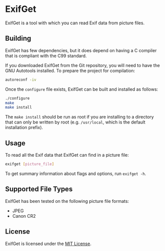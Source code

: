 # ExifGet

ExifGet is a tool with which you can read Exif data from picture files.

## Building

ExifGet has few dependencies, but it does depend on having a C compiler that is
compliant with the C99 standard.

If you downloaded ExifGet from the Git repository, you will need to have the
GNU Autotools installed. To prepare the project for compilation:

```sh
autoreconf -iv
```

Once the `configure` file exists, ExifGet can be built and installed as
follows:

```sh
./configure
make
make install
```

The `make install` should be run as root if you are installing to a directory
that can only be written by root (e.g. `/usr/local`, which is the default
installation prefix).

## Usage

To read all the Exif data that ExifGet can find in a picture file:

```sh
exifget [picture_file]
```

To get summary information about flags and options, run `exifget -h`.

## Supported File Types

ExifGet has been tested on the following picture file formats:

* JPEG
* Canon CR2

## License

ExifGet is licensed under the
[MIT License](https://opensource.org/licenses/MIT).
